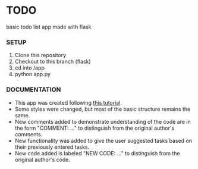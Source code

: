 # TODO
basic todo list app made with flask

### SETUP
1. Clone this repository
2. Checkout to this branch (flask)
3. cd into /app
4. python app.py

### DOCUMENTATION
* This app was created following [this tutorial](https://www.python-engineer.com/posts/flask-todo-app/).
* Some styles were changed, but most of the basic structure remains the same.
* New comments added to demonstrate understanding of the code are in the form "COMMENT: ..." to distinguish from the original author's comments.
* New functionality was added to give the user suggested tasks based on their previously entered tasks.
* New code added is labeled "NEW CODE: ..." to distinguish from the original author's code.